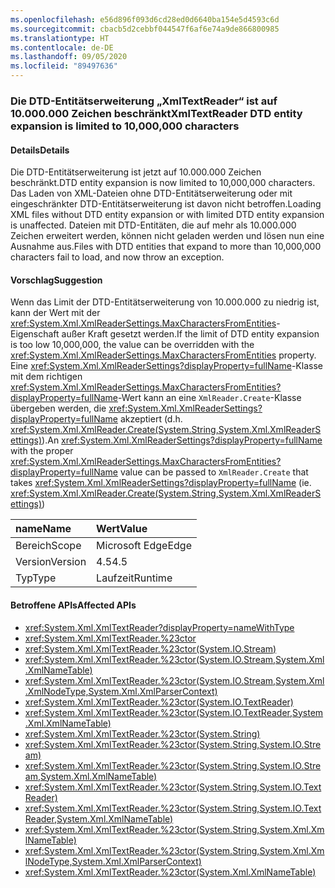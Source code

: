 ```yaml
---
ms.openlocfilehash: e56d896f093d6cd28ed0d6640ba154e5d4593c6d
ms.sourcegitcommit: cbacb5d2cebbf044547f6af6e74a9de866800985
ms.translationtype: HT
ms.contentlocale: de-DE
ms.lasthandoff: 09/05/2020
ms.locfileid: "89497636"
---
```

### <a name="xmltextreader-dtd-entity-expansion-is-limited-to-10000000-characters"></a><span data-ttu-id="67db4-101">Die DTD-Entitätserweiterung „XmlTextReader“ ist auf 10.000.000 Zeichen beschränkt</span><span class="sxs-lookup"><span data-stu-id="67db4-101">XmlTextReader DTD entity expansion is limited to 10,000,000 characters</span></span>

#### <a name="details"></a><span data-ttu-id="67db4-102">Details</span><span class="sxs-lookup"><span data-stu-id="67db4-102">Details</span></span>

<span data-ttu-id="67db4-103">Die DTD-Entitätserweiterung ist jetzt auf 10.000.000 Zeichen beschränkt.</span><span class="sxs-lookup"><span data-stu-id="67db4-103">DTD entity expansion is now limited to 10,000,000 characters.</span></span> <span data-ttu-id="67db4-104">Das Laden von XML-Dateien ohne DTD-Entitätserweiterung oder mit eingeschränkter DTD-Entitätserweiterung ist davon nicht betroffen.</span><span class="sxs-lookup"><span data-stu-id="67db4-104">Loading XML files without DTD entity expansion or with limited DTD entity expansion is unaffected.</span></span> <span data-ttu-id="67db4-105">Dateien mit DTD-Entitäten, die auf mehr als 10.000.000 Zeichen erweitert werden, können nicht geladen werden und lösen nun eine Ausnahme aus.</span><span class="sxs-lookup"><span data-stu-id="67db4-105">Files with DTD entities that expand to more than 10,000,000 characters fail to load, and now throw an exception.</span></span>

#### <a name="suggestion"></a><span data-ttu-id="67db4-106">Vorschlag</span><span class="sxs-lookup"><span data-stu-id="67db4-106">Suggestion</span></span>

<span data-ttu-id="67db4-107">Wenn das Limit der DTD-Entitätserweiterung von 10.000.000 zu niedrig ist, kann der Wert mit der <xref:System.Xml.XmlReaderSettings.MaxCharactersFromEntities>-Eigenschaft außer Kraft gesetzt werden.</span><span class="sxs-lookup"><span data-stu-id="67db4-107">If the limit of DTD entity expansion is too low 10,000,000, the value can be overridden with the <xref:System.Xml.XmlReaderSettings.MaxCharactersFromEntities> property.</span></span> <span data-ttu-id="67db4-108">Eine <xref:System.Xml.XmlReaderSettings?displayProperty=fullName>-Klasse mit dem richtigen <xref:System.Xml.XmlReaderSettings.MaxCharactersFromEntities?displayProperty=fullName>-Wert kann an eine <code>XmlReader.Create</code>-Klasse übergeben werden, die <xref:System.Xml.XmlReaderSettings?displayProperty=fullName> akzeptiert (d.h. <xref:System.Xml.XmlReader.Create(System.String,System.Xml.XmlReaderSettings)>).</span><span class="sxs-lookup"><span data-stu-id="67db4-108">An <xref:System.Xml.XmlReaderSettings?displayProperty=fullName> with the proper <xref:System.Xml.XmlReaderSettings.MaxCharactersFromEntities?displayProperty=fullName> value can be passed to <code>XmlReader.Create</code> that takes <xref:System.Xml.XmlReaderSettings?displayProperty=fullName> (ie. <xref:System.Xml.XmlReader.Create(System.String,System.Xml.XmlReaderSettings)>)</span></span>

| <span data-ttu-id="67db4-109">name</span><span class="sxs-lookup"><span data-stu-id="67db4-109">Name</span></span>    | <span data-ttu-id="67db4-110">Wert</span><span class="sxs-lookup"><span data-stu-id="67db4-110">Value</span></span>       |
|:--------|:------------|
| <span data-ttu-id="67db4-111">Bereich</span><span class="sxs-lookup"><span data-stu-id="67db4-111">Scope</span></span>   |<span data-ttu-id="67db4-112">Microsoft Edge</span><span class="sxs-lookup"><span data-stu-id="67db4-112">Edge</span></span>|
|<span data-ttu-id="67db4-113">Version</span><span class="sxs-lookup"><span data-stu-id="67db4-113">Version</span></span>|<span data-ttu-id="67db4-114">4.5</span><span class="sxs-lookup"><span data-stu-id="67db4-114">4.5</span></span>|
|<span data-ttu-id="67db4-115">Typ</span><span class="sxs-lookup"><span data-stu-id="67db4-115">Type</span></span>|<span data-ttu-id="67db4-116">Laufzeit</span><span class="sxs-lookup"><span data-stu-id="67db4-116">Runtime</span></span>|

#### <a name="affected-apis"></a><span data-ttu-id="67db4-117">Betroffene APIs</span><span class="sxs-lookup"><span data-stu-id="67db4-117">Affected APIs</span></span>

- <xref:System.Xml.XmlTextReader?displayProperty=nameWithType>
- <xref:System.Xml.XmlTextReader.%23ctor>
- <xref:System.Xml.XmlTextReader.%23ctor(System.IO.Stream)>
- <xref:System.Xml.XmlTextReader.%23ctor(System.IO.Stream,System.Xml.XmlNameTable)>
- <xref:System.Xml.XmlTextReader.%23ctor(System.IO.Stream,System.Xml.XmlNodeType,System.Xml.XmlParserContext)>
- <xref:System.Xml.XmlTextReader.%23ctor(System.IO.TextReader)>
- <xref:System.Xml.XmlTextReader.%23ctor(System.IO.TextReader,System.Xml.XmlNameTable)>
- <xref:System.Xml.XmlTextReader.%23ctor(System.String)>
- <xref:System.Xml.XmlTextReader.%23ctor(System.String,System.IO.Stream)>
- <xref:System.Xml.XmlTextReader.%23ctor(System.String,System.IO.Stream,System.Xml.XmlNameTable)>
- <xref:System.Xml.XmlTextReader.%23ctor(System.String,System.IO.TextReader)>
- <xref:System.Xml.XmlTextReader.%23ctor(System.String,System.IO.TextReader,System.Xml.XmlNameTable)>
- <xref:System.Xml.XmlTextReader.%23ctor(System.String,System.Xml.XmlNameTable)>
- <xref:System.Xml.XmlTextReader.%23ctor(System.String,System.Xml.XmlNodeType,System.Xml.XmlParserContext)>
- <xref:System.Xml.XmlTextReader.%23ctor(System.Xml.XmlNameTable)>

<!--

#### Affected APIs

- `T:System.Xml.XmlTextReader`
- `M:System.Xml.XmlTextReader.#ctor`
- `M:System.Xml.XmlTextReader.#ctor(System.IO.Stream)`
- `M:System.Xml.XmlTextReader.#ctor(System.IO.Stream,System.Xml.XmlNameTable)`
- `M:System.Xml.XmlTextReader.#ctor(System.IO.Stream,System.Xml.XmlNodeType,System.Xml.XmlParserContext)`
- `M:System.Xml.XmlTextReader.#ctor(System.IO.TextReader)`
- `M:System.Xml.XmlTextReader.#ctor(System.IO.TextReader,System.Xml.XmlNameTable)`
- `M:System.Xml.XmlTextReader.#ctor(System.String)`
- `M:System.Xml.XmlTextReader.#ctor(System.String,System.IO.Stream)`
- `M:System.Xml.XmlTextReader.#ctor(System.String,System.IO.Stream,System.Xml.XmlNameTable)`
- `M:System.Xml.XmlTextReader.#ctor(System.String,System.IO.TextReader)`
- `M:System.Xml.XmlTextReader.#ctor(System.String,System.IO.TextReader,System.Xml.XmlNameTable)`
- `M:System.Xml.XmlTextReader.#ctor(System.String,System.Xml.XmlNameTable)`
- `M:System.Xml.XmlTextReader.#ctor(System.String,System.Xml.XmlNodeType,System.Xml.XmlParserContext)`
- `M:System.Xml.XmlTextReader.#ctor(System.Xml.XmlNameTable)`

-->

